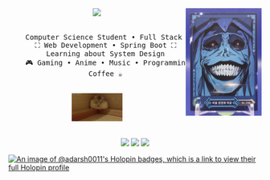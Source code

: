 <div align="center">
<img src="solo.png" width="30%" align="right" />
<img src="https://readme-typing-svg.demolab.com?font=Inconsolata&weight=500&size=50&duration=4000&pause=300&color=A7A459&center=true&vCenter=true&multiline=true&repeat=false&random=false&width=1300&height=140&lines=Hello!+Everyone;I'm+Adarsh%2C+a+Tech+Nerd+and+Anime+fan+%E2%9C%A9" width="50%" />
<br><br>
<pre>
    Computer Science Student • Full Stack Developer
    ⛶ Web Development • Spring Boot ⛶
    Learning about System Design
    🎮 Gaming • Anime • Music • Programming
    Coffee ☕
</pre>
<br>
<img src="hamster.gif"  width="20%" />
<br><br>
    
[![](https://img.shields.io/badge/Linkedin-0a66c2)](http://linkedIn.com/in/akr005)
[![](https://img.shields.io/badge/GitHub-181717)](https://Github.com/adarsh0011)
[![](https://img.shields.io/badge/LeetCode-FFA116)](https://LeetCode.com/adarshgupta5002/)
</div>

[![An image of @adarsh0011's Holopin badges, which is a link to view their full Holopin profile](https://holopin.me/adarsh0011)](https://holopin.io/@adarsh0011)
